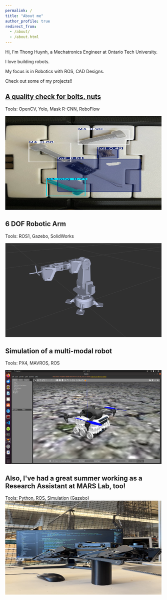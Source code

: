 ```yaml
---
permalink: /
title: "About me"
author_profile: true
redirect_from: 
  - /about/
  - /about.html
---
```


Hi, I'm Thong Huynh, a Mechatronics Engineer at Ontario Tech University. 

I love building robots.

My focus is in Robotics with ROS, CAD Designs.

Check out some of my projects!!

[**A quality check for bolts, nuts**](/projects/project1) 
---
Tools: OpenCV, Yolo, Mask R-CNN, RoboFlow

<img src="/images/Bolt_3.jpg" alt="Bolt" width="500" height="300">



6 DOF Robotic Arm
---
Tools: ROS1, Gazebo, SolidWorks

<img src="/images/IMG_1.png" alt="simulation" width="500" height="300">

Simulation of a multi-modal robot
---
Tools: PX4, MAVROS, ROS

<img src="/images/Simulation.png" alt="simulation" width="500" height="300">


Also, I've had a great summer working as a Research Assistant at MARS Lab, too!
---
Tools: Python, ROS, Simulation (Gazebo)
<img src="/images/Lab.jpeg" alt="Lab" width="500" height="300">

